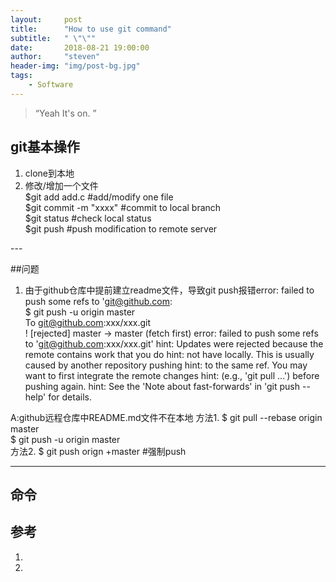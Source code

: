 ```yaml
---
layout:     post
title:      "How to use git command"
subtitle:   " \"\""
date:       2018-08-21 19:00:00
author:     "steven"
header-img: "img/post-bg.jpg"
tags:
    - Software
---
```


> “Yeah It's on. ”


## git基本操作 
1. clone到本地  
2. 修改/增加一个文件  
   $git add add.c     #add/modify one file  
   $git commit -m "xxxx"  #commit to local branch  
   $git status  #check local status  
   $git push       #push modification to remote server  



<p id = "build"></p>
---

##问题 
1. 由于github仓库中提前建立readme文件，导致git push报错error: failed to push some refs to 'git@github.com:  
   $ git push -u origin master  
   To git@github.com:xxx/xxx.git  
   ! [rejected]        master -> master (fetch first)
   error: failed to push some refs to 'git@github.com:xxx/xxx.git'
   hint: Updates were rejected because the remote contains work that you do
   hint: not have locally. This is usually caused by another repository pushing
   hint: to the same ref. You may want to first integrate the remote changes
   hint: (e.g., 'git pull ...') before pushing again.
   hint: See the 'Note about fast-forwards' in 'git push --help' for details.
 
 A:github远程仓库中README.md文件不在本地
   方法1. $ git pull --rebase origin master  
          $ git push -u origin master  
   方法2. $ git push orign +master  #强制push

---


## 命令

## 参考
1.  
2.
 
